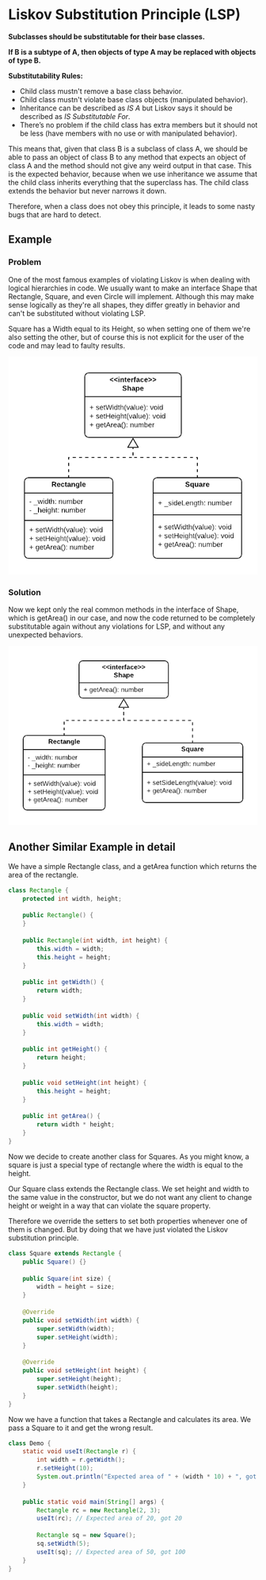 # Liskov Substitution Principle (LSP)

**Subclasses should be substitutable for their base classes.**

**If B is a subtype of A, then objects of type A may be replaced with objects of type B.**

**Substitutability Rules:**

- Child class mustn't remove a base class behavior.
- Child class mustn't violate base class objects (manipulated behavior).
- Inheritance can be described as *IS A* but Liskov says it should be described as *IS Substitutable For*.
- There’s no problem if the child class has extra members but it should not be less (have members with no use or with manipulated behavior).

This means that, given that class B is a subclass of class A, we should be able to pass an object of class B to any method that expects an object of class A and the method should not give any weird output in that case. This is the expected behavior, because when we use inheritance we assume that the child class inherits everything that the superclass has. The child class extends the behavior but never narrows it down.

Therefore, when a class does not obey this principle, it leads to some nasty bugs that are hard to detect.

## Example

### Problem

One of the most famous examples of violating Liskov is when dealing with logical hierarchies in code. We usually want to make an interface Shape that Rectangle, Square, and even Circle will implement. Although this may make sense logically as they're all shapes, they differ greatly in behavior and can't be substituted without violating LSP.

Square has a Width equal to its Height, so when setting one of them we're also setting the other, but of course this is not explicit for the user of the code and may lead to faulty results.

![Liskov Substitution Principle](/imgs/Example-Liskov-Substitution-Principle.png)

### Solution

Now we kept only the real common methods in the interface of Shape, which is getArea() in our case, and now the code returned to be completely substitutable again without any violations for LSP, and without any unexpected behaviors.

![Liskov Substitution Principle](/imgs/solution-Liskov-Substitution-Principle.png)


## Another Similar Example in detail

We have a simple Rectangle class, and a getArea function which returns the area of the rectangle.

```java
class Rectangle {
	protected int width, height;

	public Rectangle() {
	}

	public Rectangle(int width, int height) {
		this.width = width;
		this.height = height;
	}

	public int getWidth() {
		return width;
	}

	public void setWidth(int width) {
		this.width = width;
	}

	public int getHeight() {
		return height;
	}

	public void setHeight(int height) {
		this.height = height;
	}

	public int getArea() {
		return width * height;
	}
}
```

Now we decide to create another class for Squares. As you might know, a square is just a special type of rectangle where the width is equal to the height.

Our Square class extends the Rectangle class. We set height and width to the same value in the constructor, but we do not want any client to change height or weight in a way that can violate the square property.

Therefore we override the setters to set both properties whenever one of them is changed. But by doing that we have just violated the Liskov substitution principle.

```java
class Square extends Rectangle {
	public Square() {}

	public Square(int size) {
		width = height = size;
	}

	@Override
	public void setWidth(int width) {
		super.setWidth(width);
		super.setHeight(width);
	}

	@Override
	public void setHeight(int height) {
		super.setHeight(height);
		super.setWidth(height);
	}
}
```

Now we have a function that takes a Rectangle and calculates its area. We pass a Square to it and get the wrong result.

```java
class Demo {
    static void useIt(Rectangle r) {
        int width = r.getWidth();
        r.setHeight(10);
        System.out.println("Expected area of " + (width * 10) + ", got " + r.getArea());
    }

    public static void main(String[] args) {
        Rectangle rc = new Rectangle(2, 3);
        useIt(rc); // Expected area of 20, got 20

        Rectangle sq = new Square();
        sq.setWidth(5);
        useIt(sq); // Expected area of 50, got 100
    }
}
```